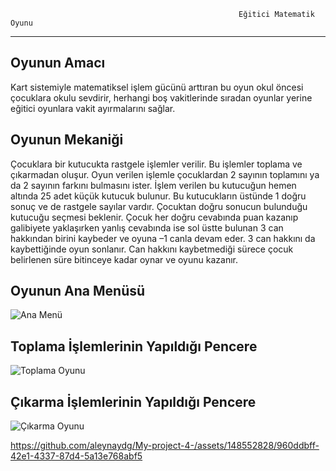                                                        Eğitici Matematik Oyunu
--------------------------------------------------------------------------------------------------------------------------------------------------

Oyunun Amacı    
--------------------------------------------------------------------------------------------------------------------------------------------------
Kart sistemiyle matematiksel işlem gücünü arttıran bu oyun okul öncesi çocuklara okulu sevdirir, herhangi boş vakitlerinde sıradan oyunlar yerine eğitici oyunlara vakit ayırmalarını sağlar. 

 Oyunun Mekaniği
 --------------------------------------------------------------------------------------------------------------------------------------------------
 Çocuklara bir kutucukta rastgele işlemler verilir. Bu işlemler toplama ve çıkarmadan oluşur. Oyun verilen işlemle çocuklardan 2 sayının toplamını ya da 2 sayının farkını bulmasını ister. İşlem verilen bu kutucuğun hemen altında 25 adet küçük kutucuk bulunur. Bu kutucukların üstünde 1 doğru sonuç ve de rastgele sayılar vardır. Çocuktan doğru sonucun bulunduğu kutucuğu seçmesi beklenir. Çocuk her doğru cevabında puan kazanıp galibiyete yaklaşırken yanlış cevabında ise sol üstte bulunan 3 can hakkından birini kaybeder ve oyuna –1 canla devam eder. 3 can hakkını da kaybettiğinde oyun sonlanır.  Can hakkını kaybetmediği sürece çocuk belirlenen süre bitinceye kadar oynar ve oyunu kazanır. 


Oyunun Ana Menüsü
--------------------------------------------------------------------------------------------------------------------------------------------------
![Ana Menü](https://github.com/aleynaydg/My-project-4-/assets/148552828/1eabb323-9646-43f8-84e6-18786d61960e)

Toplama İşlemlerinin Yapıldığı Pencere
--------------------------------------------------------------------------------------------------------------------------------------------------
![Toplama Oyunu](https://github.com/aleynaydg/My-project-4-/assets/148552828/9f5b6af8-f97a-4a3c-89f7-f70925dc7581)

Çıkarma İşlemlerinin Yapıldığı Pencere
--------------------------------------------------------------------------------------------------------------------------------------------------
![Çıkarma Oyunu](https://github.com/aleynaydg/My-project-4-/assets/148552828/0184a843-d2c2-4064-8d71-f20a062c9d23)


https://github.com/aleynaydg/My-project-4-/assets/148552828/960ddbff-42e1-4337-87d4-5a13e768abf5




